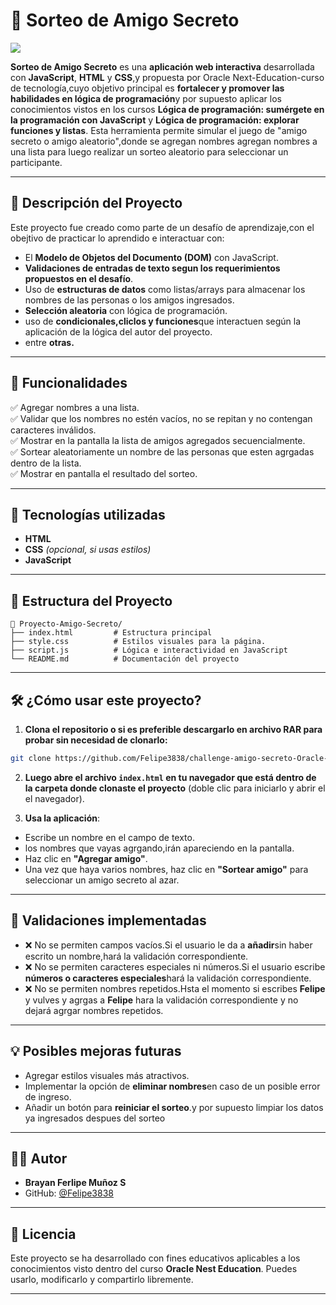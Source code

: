 # 🎁 Sorteo de Amigo Secreto
![](https://static.skillshare.com/uploads/video/thumbnails/c38251fc34fe43812b476c376c5d6945/1280-720-180x180)

**Sorteo de Amigo Secreto** es una **aplicación web interactiva** desarrollada con **JavaScript**, **HTML** y **CSS**,y propuesta por Oracle Next-Education-curso de tecnología,cuyo objetivo principal es **fortalecer y promover las habilidades en lógica de programación**y por supuesto aplicar los conocimientos vistos en los cursos **Lógica de programación: sumérgete en la programación con JavaScript** y **Lógica de programación: explorar funciones y listas**. Esta herramienta permite simular el juego de "amigo secreto o amigo aleatorio",donde se agregan nombres agregan nombres a una lista para luego realizar un sorteo aleatorio para seleccionar un participante.

---

## 📌 Descripción del Proyecto

Este proyecto fue creado como parte de un desafío de aprendizaje,con el obejtivo de practicar lo aprendido e interactuar con:

- El **Modelo de Objetos del Documento (DOM)** con JavaScript.
- **Validaciones de entradas de texto segun los requerimientos propuestos en el desafío**.
- Uso de **estructuras de datos** como listas/arrays para almacenar los nombres de las personas o los amigos ingresados.
- **Selección aleatoria** con lógica de programación.
- uso de **condicionales,cliclos y funciones**que interactuen según la aplicación de la lógica del autor del proyecto.
- entre **otras.**

---

## 🚀 Funcionalidades

✅ Agregar nombres a una lista.  
✅ Validar que los nombres no estén vacíos, no se repitan y no contengan caracteres inválidos.  
✅ Mostrar en la pantalla la lista de amigos agregados secuencialmente.  
✅ Sortear aleatoriamente un nombre de las personas que esten agrgadas dentro de la lista.  
✅ Mostrar en pantalla el resultado del sorteo.

---

## 🧠 Tecnologías utilizadas

- **HTML**
- **CSS** *(opcional, si usas estilos)*
- **JavaScript**

---

## 📂 Estructura del Proyecto

```plaintext
📁 Proyecto-Amigo-Secreto/
├── index.html         # Estructura principal
├── style.css          # Estilos visuales para la página.
├── script.js          # Lógica e interactividad en JavaScript
└── README.md          # Documentación del proyecto
```

---

## 🛠️ ¿Cómo usar este proyecto?

1. **Clona el repositorio o si es preferible descargarlo en archivo RAR para probar sin necesidad de clonarlo:**

```bash
git clone https://github.com/Felipe3838/challenge-amigo-secreto-Oracle-Next-Educaci-n
```

2. **Luego abre el archivo `index.html` en tu navegador que está dentro de la carpeta donde clonaste el proyecto** (doble clic para iniciarlo y abrir el el navegador).

3. **Usa la aplicación**:

- Escribe un nombre en el campo de texto.
- los nombres que vayas agrgando,irán apareciendo en la pantalla.
- Haz clic en **"Agregar amigo"**.
- Una vez que haya varios nombres, haz clic en **"Sortear amigo"** para seleccionar un amigo secreto al azar.

---

## 🧪 Validaciones implementadas

- ❌ No se permiten campos vacíos.Si el usuario le da a **añadir**sin haber escrito un nombre,hará la validación correspondiente.
- ❌ No se permiten caracteres especiales ni números.Si el usuario escribe **números o caracteres especiales**hará la validación correspondiente.
- ❌ No se permiten nombres repetidos.Hsta el momento si escribes **Felipe** y vulves y agrgas a **Felipe** hara la validación correspondiente y no dejará agrgar nombres repetidos.

---

## 💡 Posibles mejoras futuras

- Agregar estilos visuales más atractivos.
- Implementar la opción de **eliminar nombres**en caso de un posible error de ingreso.
- Añadir un botón para **reiniciar el sorteo**.y por supuesto limpiar los datos ya ingresados despues del sorteo

---

## 👨‍💻 Autor

- **Brayan Ferlipe Muñoz S**
- GitHub: [@Felipe3838](https://github.com/Felipe3838)

---

## 📃 Licencia

Este proyecto se ha desarrollado con fines educativos aplicables a los conocimientos visto dentro del curso **Oracle Nest Education**. Puedes usarlo, modificarlo y compartirlo libremente.

---
